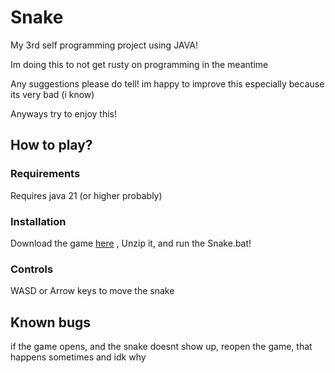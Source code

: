 # Snake

My 3rd self programming project using JAVA!

Im doing this to not get rusty on programming in the meantime

Any suggestions please do tell! im happy to improve this especially because its very bad (i know)

Anyways try to enjoy this!

## How to play?

### Requirements

Requires java 21 (or higher probably)

### Installation

Download the game [here](https://github.com/roy2872/Snake/releases/tag/Windows) ,
Unzip it,
and run the Snake.bat!

### Controls

WASD or Arrow keys to move the snake

## Known bugs

if the game opens, and the snake doesnt show up, reopen the game, that happens sometimes and idk why
